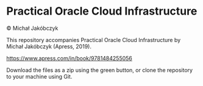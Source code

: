 # Practical Oracle Cloud Infrastructure
:copyright: Michał Jakóbczyk  

This repository accompanies Practical Oracle Cloud Infrastructure by Michał Jakóbczyk (Apress, 2019).

https://www.apress.com/in/book/9781484255056

Download the files as a zip using the green button, or clone the repository to your machine using Git.
